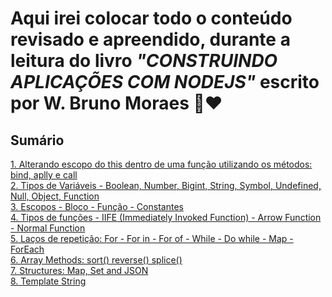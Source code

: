 # Aqui irei colocar todo o conteúdo revisado e apreendido, durante a leitura do livro <i>"CONSTRUINDO APLICAÇÕES COM NODEJS"</i> escrito por W. Bruno Moraes 📖❤️

## Sumário

<a href="https://github.com/ruanvsrateira/livro-js/blob/main/bind-call-apply/index.js">1. Alterando escopo do this dentro de uma função utilizando os métodos: bind, aplly e call</a> <br />
<a href="https://github.com/ruanvsrateira/livro-js/blob/main/variable-types/index.js">2. Tipos de Variáveis - Boolean, Number, Bigint, String, Symbol, Undefined, Null, Object, Function </a> <br />
<a href="https://github.com/ruanvsrateira/livro-js/blob/main/scopes/index.js">3. Escopos - Bloco - Função - Constantes </a> <br />
<a href="https://github.com/ruanvsrateira/livro-js/blob/main/function-types/index.js">4. Tipos de funções - IIFE (Immediately Invoked Function) - Arrow Function - Normal Function </a> <br />
<a href="https://github.com/ruanvsrateira/livro-js/blob/main/loops/index.js">5. Laços de repetição: For - For in - For of - While - Do while - Map - ForEach </a> <br />
<a href="https://github.com/ruanvsrateira/livro-js/blob/main/array-methods/index.js">6. Array Methods: sort() reverse() splice() </a> <br />
<a href="https://github.com/ruanvsrateira/livro-js/blob/main/structure-map-set-and-json/">7. Structures: Map, Set and JSON </a> <br />
<a href="https://github.com/ruanvsrateira/livro-js/blob/main/template-string/index.js">8. Template String </a> <br />
